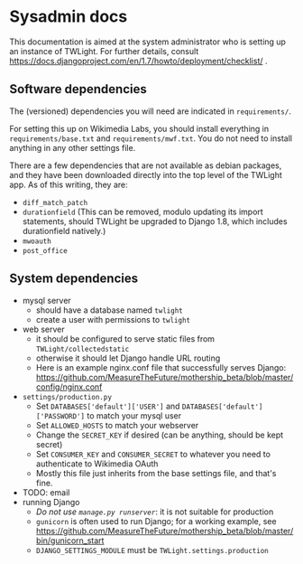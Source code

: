 # Sysadmin docs

This documentation is aimed at the system administrator who is setting up an
instance of TWLight. For further details, consult https://docs.djangoproject.com/en/1.7/howto/deployment/checklist/ .

## Software dependencies

The (versioned) dependencies you will need are indicated in `requirements/`.

For setting this up on Wikimedia Labs, you should install everything in `requirements/base.txt` and `requirements/mwf.txt`. You do not need to install anything in any other settings file.

There are a few dependencies that are not available as debian packages, and they have been downloaded directly into the top level of the TWLight app. As of this writing, they are:
* `diff_match_patch`
* `durationfield` (This can be removed, modulo updating its import statements, should TWLight be upgraded to Django 1.8, which includes durationfield natively.)
* `mwoauth`
* `post_office`

## System dependencies

* mysql server
    * should have a database named `twlight`
    * create a user with permissions to `twlight`
* web server
    * it should be configured to serve static files from `TWLight/collectedstatic`
    * otherwise it should let Django handle URL routing
    * Here is an example nginx.conf file that successfully serves Django: https://github.com/MeasureTheFuture/mothership_beta/blob/master/config/nginx.conf
* `settings/production.py`
    * Set `DATABASES['default']['USER']` and `DATABASES['default']['PASSWORD']` to match your mysql user
    * Set `ALLOWED_HOSTS` to match your webserver
    * Change the `SECRET_KEY` if desired (can be anything, should be kept secret)
    * Set `CONSUMER_KEY` and `CONSUMER_SECRET` to whatever you need to authenticate to Wikimedia OAuth
    * Mostly this file just inherits from the base settings file, and that's fine.
* TODO: email
* running Django
    * _Do not use `manage.py runserver`_: it is not suitable for production
    * `gunicorn` is often used to run Django; for a working example, see https://github.com/MeasureTheFuture/mothership_beta/blob/master/bin/gunicorn_start
    * `DJANGO_SETTINGS_MODULE` must be `TWLight.settings.production`
